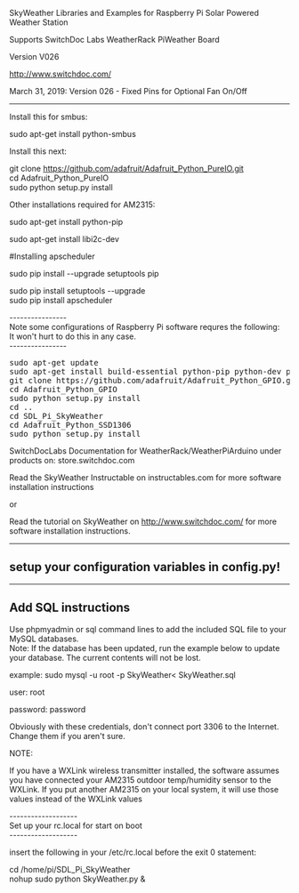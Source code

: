 SkyWeather Libraries and Examples for Raspberry Pi Solar Powered Weather Station

Supports SwitchDoc Labs WeatherRack PiWeather Board 

Version V026 

http://www.switchdoc.com/

March 31, 2019:  Version 026 - Fixed Pins for Optional Fan On/Off

-----------------
Install this for smbus:

sudo apt-get install python-smbus

Install this next:


git clone https://github.com/adafruit/Adafruit_Python_PureIO.git<BR>
cd Adafruit_Python_PureIO<BR>
sudo python setup.py install<BR>

Other installations required for AM2315:

sudo apt-get install python-pip

sudo apt-get install libi2c-dev


#Installing apscheduler

sudo pip install --upgrade setuptools pip <BR>

sudo pip install setuptools --upgrade  <BR>
sudo pip install apscheduler <BR>


----------------<BR>
Note some configurations of Raspberry Pi software requres the following:<BR>
It won't hurt to do this in any case.<BR>
----------------<BR>
<pre>
sudo apt-get update
sudo apt-get install build-essential python-pip python-dev python-smbus git
git clone https://github.com/adafruit/Adafruit_Python_GPIO.git
cd Adafruit_Python_GPIO
sudo python setup.py install
cd ..
cd SDL_Pi_SkyWeather
cd Adafruit_Python_SSD1306
sudo python setup.py install
</pre>
SwitchDocLabs Documentation for WeatherRack/WeatherPiArduino under products on: store.switchdoc.com

Read the SkyWeather Instructable on instructables.com for more software installation instructions 

or

Read the tutorial on SkyWeather on http://www.switchdoc.com/
for more software installation instructions.

-----------
setup your configuration variables in config.py!
-----------

--------
Add SQL instructions
----------

Use phpmyadmin or sql command lines to add the included SQL file to your MySQL databases.<BR>
Note:  If the database has been updated, run the example below to update your database.   The current contents will not be lost.


example:   sudo mysql -u root -p SkyWeather< SkyWeather.sql

user:  root

password: password

Obviously with these credentials, don't connect port 3306 to the Internet.   Change them if you aren't sure.

NOTE:

If you have a WXLink wireless transmitter installed, the software assumes you have connected your AM2315 outdoor temp/humidity sensor to the WXLink.  If you put another AM2315 on your local system, it will use those values instead of the WXLink values


-------------------<BR>
Set up your rc.local for start on boot<BR>
-------------------<BR>

insert the following in your /etc/rc.local before the exit 0 statement:

cd /home/pi/SDL_Pi_SkyWeather <BR>
nohup sudo python SkyWeather.py & <BR>



